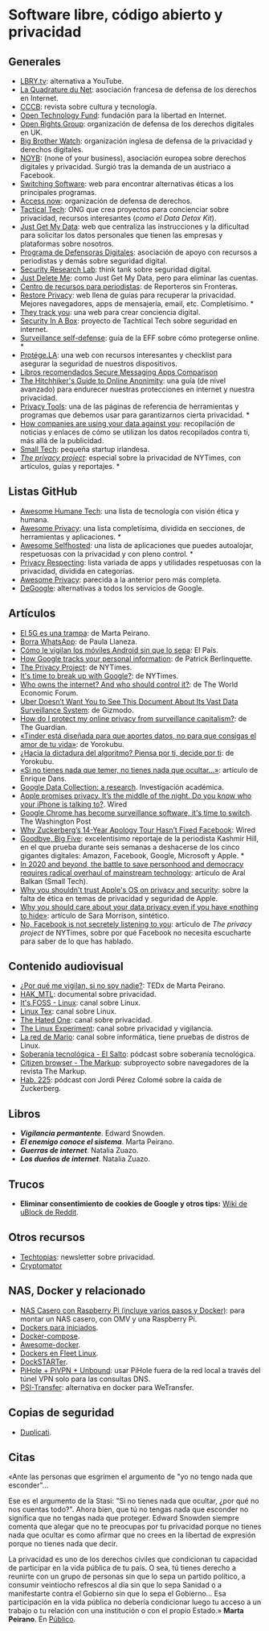 # Software libre, código abierto y privacidad

## Generales

- [LBRY.tv](https://lbry.com/): alternativa a YouTube.
- [La Quadrature du Net](https://www.laquadrature.net/es/): asociación francesa de defensa de los derechos en Internet.
- [CCCB](http://lab.cccb.org/es/que-es/): revista sobre cultura y tecnología.
- [Open Technology Fund](https://www.opentech.fund/): fundación para la libertad en Internet.
- [Open Rights Group](https://www.openrightsgroup.org/): organización de defensa de los derechos digitales en UK.
- [Big Brother Watch](https://bigbrotherwatch.org.uk/): organización inglesa de defensa de la privacidad y derechos digitales.
- [NOYB](https://noyb.eu/): (none of your business), asociación europea sobre derechos digitales y privacidad. Surgió tras la demanda de un austriaco a Facebook.
- [Switching Software](https://swiso.org/): web para encontrar alternativas éticas a los principales programas.
- [Access now](https://www.accessnow.org/): organización de defensa de derechos.
- [Tactical Tech](https://tacticaltech.org): ONG que crea proyectos para concienciar sobre privacidad, recursos interesantes (*como el Data Detox Kit*).
- [Just Get My Data](https://justgetmydata.com/es): web que centraliza las instrucciones y la dificultad para solicitar los datos personales que tienen las empresas y plataformas sobre nosotros.
- [Programa de Defensoras Digitales](https://www.digitaldefenders.org/es/bienvenida/): asociación de apoyo con recursos a periodistas y demás sobre seguridad digital.
- [Security Research Lab](https://srlabs.de/): think tank sobre seguridad digital.
- [Just Delete Me](https://justdeleteme.xyz/es): como Just Get My Data, pero para eliminar las cuentas.
- [Centro de recursos para periodistas](https://helpdesk.rsf.org/): de Reporteros sin Fronteras.
- [Restore Privacy](https://restoreprivacy.com): web llena de guías para recuperar la privacidad. Mejores navegadores, apps de mensajería, email, etc. Completísimo. *
- [They track you](https://theytrackyou.com/): una web para crear conciencia digital.
- [Security In A Box](https://securityinabox.org/en/): proyecto de Tachtical Tech sobre seguridad en internet.
- [Surveillance self-defense](https://ssd.eff.org/): guía de la EFF sobre cómo protegerse online. *
- [Protége.LA](https://protege.la/): una web con recursos interesantes y checklist para asegurar la seguridad de nuestros dispositivos.
- [Libros recomendados Secure Messaging Apps Comparison](https://www.securemessagingapps.com/books/)
- [The Hitchhiker's Guide to Online Anonimity](https://anonymousplanet.github.io/thgtoa/guide.html): una guía (de nivel avanzado) para endurecer nuestras protecciones en internet y nuestra privacidad.
- [Privacy Tools](https://privacytools.io/): una de las páginas de referencia de herramientas y programas que debemos usar para garantizarnos cierta privacidad. *
- [How companies are using your data against you](https://www.cupwire.com/data-abuse/): recopilación de noticias y enlaces de cómo se utilizan los datos recopilados contra ti, más allá de la publicidad.
- [Small Tech](https://small-tech.org/): pequeña startup irlandesa.
- [*The privacy project*](https://www.nytimes.com/interactive/2019/opinion/internet-privacy-project.html): especial sobre la privacidad de NYTimes, con artículos, guías y reportajes. *

## Listas GitHub
- [Awesome Humane Tech](https://github.com/humanetech-community/awesome-humane-tech): una lista de tecnología con visión ética y humana.
- [Awesome Privacy](https://github.com/pluja/awesome-privacy): una lista completísima, dividida en secciones, de herramientas y aplicaciones. *
- [Awesome Selfhosted](https://github.com/awesome-selfhosted/awesome-selfhosted): una lista de aplicaciones que puedes autoalojar, respetuosas con la privacidad y con pleno control. *
- [Privacy Respecting](https://github.com/nikitavoloboev/privacy-respecting): lista variada de apps y utilidades respetuosas con la privacidad, dividida en categorías.
- [Awesome Privacy](https://github.com/KevinColemanInc/awesome-privacy): parecida a la anterior pero más completa.
- [DeGoogle](https://github.com/tycrek/degoogle): alternativas a todos los servicios de Google.

## Artículos

- [El 5G es una trampa](https://www.elconfidencial.com/tecnologia/2019-06-12/marta-peirano-5g-facebook-google-huawei-enemigo-conoce_2066566/): de Marta Peirano.
- [Borra WhatsApp](https://www.elconfidencial.com/tecnologia/2019-02-21/whatsapp-facebook-google-privacidad-lopd-956_1837634/): de Paula Llaneza.
- [Cómo le vigilan los móviles Android sin que lo sepa](https://elpais.com/tecnologia/2019/03/17/actualidad/1552777491_649804.html): El País.
- [How Google tracks your personal information](https://medium.com/s/story/the-complete-unauthorized-checklist-of-how-google-tracks-you-3c3abc10781d): de Patrick Berlinquette.
- [The Privacy Project](https://www.nytimes.com/interactive/2019/opinion/internet-privacy-project.html): de NYTimes.
- [It's time to break up with Google?](https://www.nytimes.com/2017/04/22/opinion/sunday/is-it-time-to-break-up-google.html): de NYTimes.
- [Who owns the internet? And who should control it?](https://www.weforum.org/agenda/2016/08/who-owns-the-internet-and-who-should-control-it): de The World Economic Forum.
- [Uber Doesn’t Want You to See This Document About Its Vast Data Surveillance System](https://gizmodo.com/uber-doesn-t-want-you-to-see-this-document-about-its-va-1795151637): de Gizmodo.
- [How do I protect my online privacy from surveillance capitalism?](https://www.theguardian.com/world/askjack/2019/dec/05/how-do-i-protect-my-online-privacy-from-surveillance-capitalism): de The Guardian.
- [«Tinder está diseñada para que aportes datos, no para que consigas el amor de tu vida»](https://www.yorokobu.es/love-me-tinder/): de Yorokubu.
- [¿Hacia la dictadura del algoritmo? Piensa por ti, decide por ti](https://www.yorokobu.es/hacia-la-dictadura-del-algoritmo-piensa-por-ti-elige-por-ti-decide-por-ti/): de Yorokubu.
- [«Si no tienes nada que temer, no tienes nada que ocultar...»](https://www.enriquedans.com/2013/06/si-no-tienes-nada-que-ocultar-no-tienes-nada-que-temer.html): artículo de Enrique Dans.
- [Google Data Collection: a research](https://www.ftc.gov/system/files/documents/public_comments/2018/08/ftc-2018-0074-d-0018-155525.pdf). Investigación académica.
- [Apple promises privacy. It’s the middle of the night. Do you know who your iPhone is talking to?](https://www.washingtonpost.com/technology/2019/05/28/its-middle-night-do-you-know-who-your-iphone-is-talking/). Wired
- [Google Chrome has become surveillance software, it's time to switch](https://www.washingtonpost.com/technology/2019/06/21/google-chrome-has-become-surveillance-software-its-time-switch/). The Washington Post
- [Why Zuckerberg’s 14-Year Apology Tour Hasn’t Fixed Facebook](https://www.wired.com/story/why-zuckerberg-15-year-apology-tour-hasnt-fixed-facebook/): Wired
- [Goodbye, Big Five](https://gizmodo.com/c/goodbye-big-five): excelentísimo reportaje de la periodista Kashmir Hill, en el que prueba durante seis semanas a deshacerse de los cinco gigantes digitales: Amazon, Facebook, Google, Microsoft y Apple. *
- [In 2020 and beyond, the battle to save personhood and democracy requires radical overhaul of mainstream technology](https://ar.al/2020/01/01/in-2020-and-beyond-the-battle-to-save-personhood-and-democracy-requires-a-radical-overhaul-of-mainstream-technology/): artículo de Aral Balkan (Small Tech).
- [Why you shouldn't trust Apple's OS on privacy and security](https://gist.github.com/iosecure/357e724811fe04167332ef54e736670d): sobre la falta de ética en temas de privacidad y seguridad de Apple.
- [Why you should care about your data privacy even if you have «nothing to hide»](https://www.vox.com/recode/22250897/facebook-data-privacy-collection-algorithms-extremism): artículo de Sara Morrison, sintético.
- [No, Facebook is not secretely listening to you](https://www.nytimes.com/2019/08/20/opinion/facebook-privacy.html): artículo de *The privacy project* de NYTimes, sobre por qué Facebook no necesita escucharte para saber de lo que has hablado.

## Contenido audiovisual

- [¿Por qué me vigilan, si no soy nadie?](https://www.youtube.com/watch?v=NPE7i8wuupk): TEDx de Marta Peirano.
- [HAK_MTL](https://m.imdb.com/title/tt10353560/): documental sobre privacidad.
- [It's FOSS - Linux](https://m.youtube.com/c/Itsfoss/): canal sobre Linux.
- [Linux Tex](https://m.youtube.com/c/LinuxTex/): canal sobre Linux.
- [The Hated One](https://m.youtube.com/channel/UCjr2bPAyPV7t35MvcgT3W8Q): canal sobre privacidad.
- [The Linux Experiment](https://m.youtube.com/watch?v=Rwg9a6kjrZs): canal sobre privacidad y vigilancia.
- [La red de Mario](https://www.youtube.com/c/LareddeMario/about): canal sobre informática, tiene pruebas de distros de Linux.
- [Soberanía tecnológica - El Salto](https://www.elsaltodiario.com/consultorio-de-soberania-tecnologica/podcast-or-consultorio-de-soberania-tecnologica-4-correo-electronico): pódcast sobre soberanía tecnológica.
- [Citizen browser - The Markup](https://themarkup.org/citizenbrowser): subproyecto sobre navegadores de la revista The Markup.
- [Hab. 225](https://open.spotify.com/episode/1mmmnYuOtwzl5M2pEl9One?si=jVaTNvWIQLG7ts8AurcOgA): pódcast con Jordi Pérez Colomé sobre la caída de Zuckerberg.

## Libros

- ***Vigilancia permantente***. Edward Snowden.
- ***El enemigo conoce el sistema***. Marta Peirano.
- ***Guerras de internet***. Natalia Zuazo.
- ***Los dueños de internet***. Natalia Zuazo.

## Trucos

- **Eliminar consentimiento de cookies de Google y otros tips:** [Wiki de uBlock de Reddit](https://www.reddit.com/r/uBlockOrigin/wiki/solutions).

## Otros recursos

- [Techtopias](https://techtopias.com/): newsletter sobre privacidad.
- [Cryptomator](https://cryptomator.org/downloads/)

## NAS, Docker y relacionado

- [NAS Casero con Raspberry Pi (incluye varios pasos y Docker)](https://diario.mosqueteroweb.eu/2020/11/nas-casero-con-una-raspberry-pi-o-un.html): para montar un NAS casero, con OMV y una Raspberry Pi.
- [Dockers para iniciados](https://www.reddit.com/r/selfhosted/comments/mdshuv/lets_make_some_newbies_life_better_and_post_a_few/).
- [Docker-compose](https://github.com/bearlikelion/docker-compose).
- [Awesome-docker](https://github.com/docker/awesome-compose).
- [Dockers en Fleet Linux](https://fleet.linuxserver.io/).
- [DockSTARTer](https://dockstarter.com/).
- [PiHole + PiVPN + Unbound](https://blog.crankshafttech.com/2021/03/how-to-setup-pihole-pivpn-unbound.html): usar PiHole fuera de la red local a través del túnel VPN solo para las consultas DNS.
- [PSI-Transfer](https://github.com/psi-4ward/psitransfer): alternativa en docker para WeTransfer.

## Copias de seguridad

- [Duplicati](https://www.duplicati.com/).

## Citas

«Ante las personas que esgrimen el argumento de "yo no tengo nada que esconder"...

Ese es el argumento de la Stasi: "Si no tienes nada que ocultar, ¿por qué no nos cuentas todo?". Ahora bien, que tú no tengas nada que esconder no significa que no tengas nada que proteger. Edward Snowden siempre comenta que alegar que no te preocupas por tu privacidad porque no tienes nada que ocultar es como afirmar que no crees en la libertad de expresión porque no tienes nada que decir.

La privacidad es uno de los derechos civiles que condicionan tu capacidad de participar en la vida pública de tu país. O sea, tú tienes derecho a reunirte con un grupo de personas sin que lo sepa un partido político, a consumir veintiocho refrescos al día sin que lo sepa Sanidad o a manifestarte contra el Gobierno sin que lo sepa el Gobierno… Esa participación en la vida pública no debería condicionar luego tu acceso a un trabajo o tu relación con una institución o con el propio Estado.» **Marta Peirano**. En [Público](https://www.publico.es/entrevistas/marta-peirano-coronavirus-control-social-nuevas-tecnologias-aplicaciones-manifestaciones-derechos.html).

